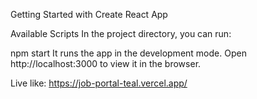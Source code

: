 Getting Started with Create React App

Available Scripts
In the project directory, you can run:

npm start
It runs the app in the development mode.
Open http://localhost:3000 to view it in the browser.

Live like: https://job-portal-teal.vercel.app/
